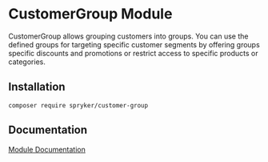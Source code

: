 # CustomerGroup Module

CustomerGroup allows grouping customers into groups. You can use the defined groups for targeting specific customer segments by offering groups specific discounts and promotions or restrict access to specific products or categories.

## Installation

```
composer require spryker/customer-group
```

## Documentation

[Module Documentation](https://academy.spryker.com/developing_with_spryker/module_guide/customer_management/customer/customer.html)
